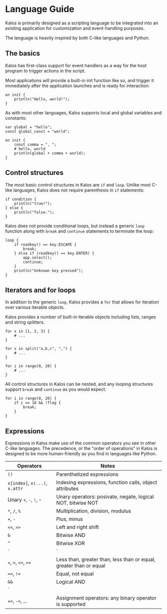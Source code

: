 # Language Guide

Kalos is primarily designed as a scripting language to be integrated into an existing application
for customization and event-handling purposes.

The language is heavily inspired by both C-like languages and Python. 

## The basics

Kalos has first-class support for event handlers as a way for the host program to trigger actions
in the script.

Most applications will provide a built-in init function like so, and trigger it immediately after
the application launches and is ready for interaction:

```
on init {
    println("Hello, world!");
}
```

As with most other languages, Kalos supports local and global variables and constants:

```
var global = "hello";
const global_const = "world";

on init {
    const comma = ", ";
    # hello, world
    println(global + comma + world);
}
```

## Control structures

The most basic control structures in Kalos are `if` and `loop`. Unlike most C-like languages,
Kalos does not require parenthesis in `if` statements:

```
if condition {
    println("true!");
} else {
    println("false.");
}
```

Kalos does not provide conditional loops, but instead a generic `loop` function along with `break`
and `continue` statements to terminate the loop:

```
loop {
    if readkey() == key.ESCAPE {
        break;
    } else if (readkey() == key.ENTER) {
        app.select();
        continue;
    }
    println("Unknown key pressed");
}
```

## Iterators and for loops

In addition to the generic `loop`, Kalos provides a `for` that allows for iteration over various iterable
objects.

Kalos provides a number of built-in iterable objects including lists, ranges and string splitters.

```
for x in [1, 2, 3] {
    # ...
}
```

```
for s in split("a,b,c", ",") {
    # ...
}
```

```
for i in range(0, 20) {
    # ...
}
```

All control structures in Kalos can be nested, and any looping structures support `break` and `continue`
as you would expect:

```
for i in range(0, 20) {
    if i == 10 && !flag {
        break;
    }
}
```

## Expressions

Expressions in Kalos make use of the common operators you see in other C-like languages. The precedence, or
the "order of operations" in Kalos is designed to be more human-friendly as you find in languages like Python.

| Operators | Notes |
|-----------|-------|
| `()`      | Parenthetized expressions |
| `x[index]`, `x(...)`, `x.attr` | Indexing expressions, function calls, object attributes |
| Unary `+`, `-`, `!`, `~` | Unary operators: posivate, negate, logical NOT, bitwise NOT |
| `*`, `/`, `%` | Multiplication, division, modulus |
| `+`, `-` | Plus, minus |
| `<<`, `>>` | Left and right shift |
| `&` | Bitwise AND |
| `^` | Bitwise XOR |
| `|` | Bitwise OR |
| `<`, `>`, `<=`, `>=` | Less than, greater than, less than or equal, greater than or equal |
| `==`, `!=` | Equal, not equal |
| `&&` | Logical AND |
| `||` | Logical OR |
| `+=`, `-=`, ... | Assignment operators: any binary operator is supported |

